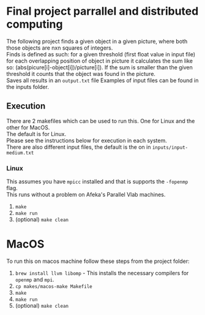 # Final project parrallel and distributed computing
The following project finds a given object in a given picture, where both those objects are nxn squares of integers.  
Finds is defined as such: for a given threshold (first float value in input file) for each overlapping position of object in picture it calculates the sum like so: (abs(picure[i]-object[i])/picture[i]). If the sum is smaller than the given threshold it counts that the object was found in the picture.  
Saves all results in an `output.txt` file
Examples of input files can be found in the inputs folder.

## Execution
There are 2 makefiles which can be used to run this. One for Linux and the other for MacOS.  
The default is for Linux.  
Please see the instructions below for execution in each system.  
There are also different input files, the default is the on in `inputs/input-medium.txt`

### Linux
This assumes you have `mpicc` installed and that is supports the `-fopenmp` flag.  
This runs without a problem on Afeka's Parallel Vlab machines.
1. `make`
2. `make run`
3. (optional) `make clean`

# MacOS
To run this on macos machine follow these steps from the project folder:
1. `brew install llvm libomp` - This installs the necessary compilers for `openmp` and `mpi`.
2. `cp makes/macos-make Makefile`
3. `make`
4. `make run`
5. (optional) `make clean`